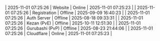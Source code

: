 | 2025-11-01 07:25:26 | Website | Online | 2025-11-01 07:25:23 |
| 2025-11-01 07:25:26 | Registration | Offline | 2025-09-09 16:40:23 |
| 2025-11-01 07:25:26 | Auth Server | Offline | 2025-08-18 09:33:31 |
| 2025-11-01 07:25:26 | Kezan (PvE) | Offline | 2025-10-11 12:51:30 |
| 2025-11-01 07:25:26 | Gurubashi (PvP) | Offline | 2025-08-23 21:44:06 |
| 2025-11-01 07:25:26 | Cloudflare | Online | 2025-11-01 07:25:23 |
